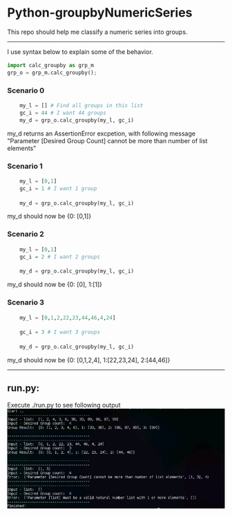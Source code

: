 # Python-groupbyNumericSeries

This repo should help me classify a numeric series into groups.

---
I use syntax below to explain some of the behavior.

```python
import calc_groupby as grp_m
grp_o = grp_m.calc_groupby();
```
### Scenario 0
```python
    my_l = [] # Find all groups in this list
    gc_i = 44 # I want 44 groups
    my_d = grp_o.calc_groupby(my_l, gc_i)
```    
my_d returns an AssertionError excpetion, with following message
"Parameter [Desired Group Count] cannot be more than number of list elements"

### Scenario 1
```python
    my_l = [0,1]
    gc_i = 1 # I want 1 group
    
    my_d = grp_o.calc_groupby(my_l, gc_i)
```    
my_d should now be {0: [0,1]}

### Scenario 2
```python
    my_l = [0,1]
    gc_i = 2 # I want 2 groups
    
    my_d = grp_o.calc_groupby(my_l, gc_i)
```    
my_d should now be {0: [0], 1:[1]}
    
    
### Scenario 3
```python
    my_l = [0,1,2,22,23,44,46,4,24]
    
    gc_i = 3 # I want 3 groups
    
    my_d = grp_o.calc_groupby(my_l, gc_i)
```    
my_d should now be {0: [0,1,2,4], 1:[22,23,24], 2:[44,46]}

---
## run.py: 
Execute ./run.py to see following output
![Image of Sample run](https://raw.githubusercontent.com/bilgrami/Python-groupbyNumericSeries/master/docs/run_result.JPG)


